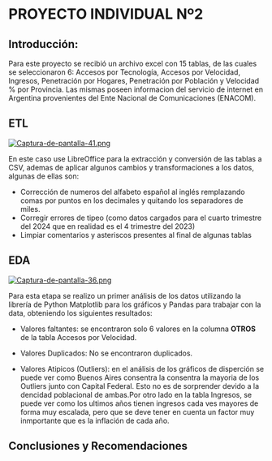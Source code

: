 # PROYECTO INDIVIDUAL Nº2

## Introducción:
Para este proyecto se recibió un archivo excel con 15 tablas, de las cuales se seleccionaron 6: Accesos por Tecnología, Accesos por Velocidad, Ingresos, Penetración por Hogares, Penetración por Población y Velocidad % por Provincia.
Las mismas poseen informacion del servicio de internet en Argentina provenientes del Ente Nacional de Comunicaciones (ENACOM).

## ETL
[![Captura-de-pantalla-41.png](https://i.postimg.cc/SxBWSg4N/Captura-de-pantalla-41.png)](https://postimg.cc/qNGtQXg9)

En este caso use LibreOffice para la extracción y conversión de las tablas a CSV, ademas de aplicar algunos cambios y transformaciones a los datos, algunas de ellas son:
- Corrección de numeros del alfabeto  español al inglés remplazando comas por puntos en los decimales y quitando los separadores de miles.
- Corregir errores de tipeo (como datos cargados para el cuarto trimestre del 2024 que en realidad es el 4 trimestre del 2023)
- Limpiar comentarios y asteriscos presentes al final de algunas tablas

## EDA
[![Captura-de-pantalla-36.png](https://i.postimg.cc/jq8TG96N/Captura-de-pantalla-36.png)](https://postimg.cc/7bTjzKWY)

Para esta etapa se realizo un primer análisis de los datos utilizando la librería de Python Matplotlib para los gráficos y Pandas para trabajar con la data, obteniendo los siguientes resultados:

- Valores faltantes: se encontraron solo 6 valores en la columna **OTROS** de la tabla Accesos por Velocidad.

- Valores Duplicados: No se encontraron duplicados.

- Valores Atipicos (Outliers): en el análisis de los gráficos de disperción se puede ver como Buenos Aires consentra la consentra la mayoria de los Outliers   junto con Capital Federal. Esto no es de sorprender devido a la dencidad poblacional de ambas.Por otro lado en la tabla Ingresos, se puede ver como los      ultimos años tienen ingresos cada ves mayores de forma muy escalada, pero que se deve tener en   cuenta un factor muy inmportante que es la inflación   de   cada año.

## Conclusiones y Recomendaciones
